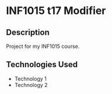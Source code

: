 # INF1015 t17 Modifier 
 
## Description 
Project for my INF1015 course. 
 
## Technologies Used 
- Technology 1 
- Technology 2 
